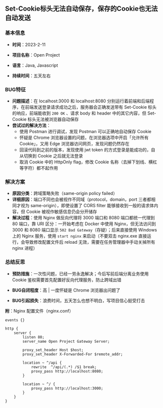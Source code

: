 ## Set-Cookie标头无法自动保存，保存的Cookie也无法自动发送

### 基本信息

- **时间**：2023-2-11

- **项目名称**：Open Project

- **语言**：Java, Javascript

- **持续时间**：五天左右

### BUG特征

- **问题描述**：在 localhost:3000 和 localhost:8080 分别运行着前端和后端程序，在前端发送登录请求成功之后，服务器会正确发送带有 Set-Cookie 标头的响应，前端能收到 `200 OK` 、请求 body 和 header 中的其它内容，但 Set-Cookie 标头无法被浏览器自动保存
- **尝试过的解决方法**：
  - 使用 Postman 进行调试，发现 Postman 可以正确地自动保存 Cookie
  - 怀疑是 Chrome 浏览器设置的问题，在浏览器选项中开启「允许所有 Cookie」，又用 Edge 浏览器访问网页，发现问题仍然存在
  - 回滚代码到之前的版本，发现使用 jwt token 的方式登录是能成功的，自从切换到 Cookie 之后就无法登录
  - 取消 Cookie 中的 HttpOnly flag，修改 Cookie 名称（去掉下划线、横杠等字符）都不起作用


### 解决方案

- **原因分类**：跨域策略失败（same-origin policy failed）
- **详细原因**：端口不同也会被视作不同域（protocol，domain，port 三者都相同才视为 same-origin），即使设置了 CORS filter 能够接收到一般的请求体内容，但 Cookie 被视作敏感信息仍会分开储存
- **解决过程**：使用 Nginx 做反向代理将 3000 端口和 8080 端口都统一代理到 80 端口，靠 URI 区分：一开始考虑在 Docker 中使用 Nginx，但无法访问到 3000 和 8080 端口显示 `502 Bad Gateway`（存疑）；后来直接使用 Windows 上的 Nginx 服务，使用 `start nginx` 来启动（不要双击 nginx.exe 直接运行，会导致修改配置文件后 reload 无效，需要在任务管理器中手动关掉所有 nginx 进程）

### 总结反思

- **预防措施**：一次性问题，已经一劳永逸解决；今后写前后端分离业务使用 Cookie 鉴权需要首先配置好反向代理服务，防止跨域出错

- **BUG自闭程度**：高 | 一度怀疑是 Chrome 浏览器出问题了

- **BUG引起损失**：浪费时间，五天怎么也想不明白，写项目信心挺受打击



**附**：Nginx 配置文件（nginx.conf）

```nginx
events {}

http {
    server {
        listen 80;
        server_name Open Project Gateway Server;

        proxy_set_header Host $host;
        proxy_set_header X-Forwarded-For $remote_addr;

        location ~ ^/api {
            rewrite  ^/api/(.*) /$1 break;
            proxy_pass http://localhost:8080;
        }

        location ~ ^/ {
            proxy_pass http://localhost:3000;
        }
    }
}
```

